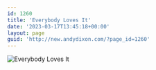 ```yaml
---
id: 1260
title: 'Everybody Loves It'
date: '2023-03-17T13:45:18+00:00'
layout: page
guid: 'http://new.andydixon.com/?page_id=1260'
---
```


![Everybody Loves It](https://i0.wp.com/assets.g8x2.ldn.idrivee2-23.com/posters/Everybody%20Loves%20It%2001.jpg?w=1200&ssl=1 "Everybody Loves It")